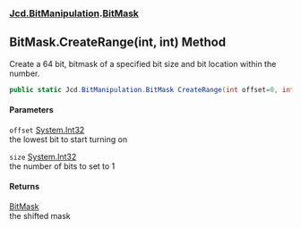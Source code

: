 ### [Jcd.BitManipulation](Jcd_BitManipulation.md 'Jcd.BitManipulation').[BitMask](Jcd_BitManipulation_BitMask.md 'Jcd.BitManipulation.BitMask')
## BitMask.CreateRange(int, int) Method
Create a 64 bit, bitmask of a specified bit size and bit location within the number.    
```csharp
public static Jcd.BitManipulation.BitMask CreateRange(int offset=0, int size=64);
```
#### Parameters
<a name='Jcd_BitManipulation_BitMask_CreateRange(int_int)_offset'></a>
`offset` [System.Int32](https://docs.microsoft.com/en-us/dotnet/api/System.Int32 'System.Int32')  
the lowest bit to start turning on
  
<a name='Jcd_BitManipulation_BitMask_CreateRange(int_int)_size'></a>
`size` [System.Int32](https://docs.microsoft.com/en-us/dotnet/api/System.Int32 'System.Int32')  
the number of bits to set to 1
  
#### Returns
[BitMask](Jcd_BitManipulation_BitMask.md 'Jcd.BitManipulation.BitMask')  
the shifted mask
